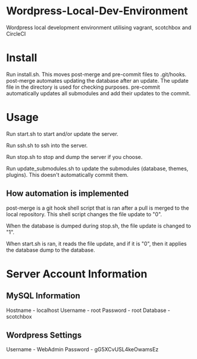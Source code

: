 # Wordpress-Local-Dev-Environment
Wordpress local development environment utilising vagrant, scotchbox and CircleCI

# Install
Run install.sh. This moves post-merge and pre-commit files to .git/hooks.
post-merge automates updating the database after an update. The update file in the directory is used for checking purposes.
pre-commit automatically updates all submodules and add their updates to the commit.

# Usage

Run start.sh to start and/or update the server.

Run ssh.sh to ssh into the server.

Run stop.sh to stop and dump the server if you choose.

Run update_submodules.sh to update the submodules (database, themes, plugins). This doesn't automatically commit them.

## How automation is implemented
post-merge is a git hook shell script that is ran after a pull is merged to the local repository. This shell script changes the file update to "0".

When the database is dumped during stop.sh, the file update is changed to "1".

When start.sh is ran, it reads the file update, and if it is "0", then it applies the database dump to the database.

# Server Account Information

## MySQL Information
Hostname - localhost
Username - root
Password - root
Database - scotchbox

## Wordpress Settings
Username - WebAdmin
Password - gG5XCvUSL4keOwamsEz
